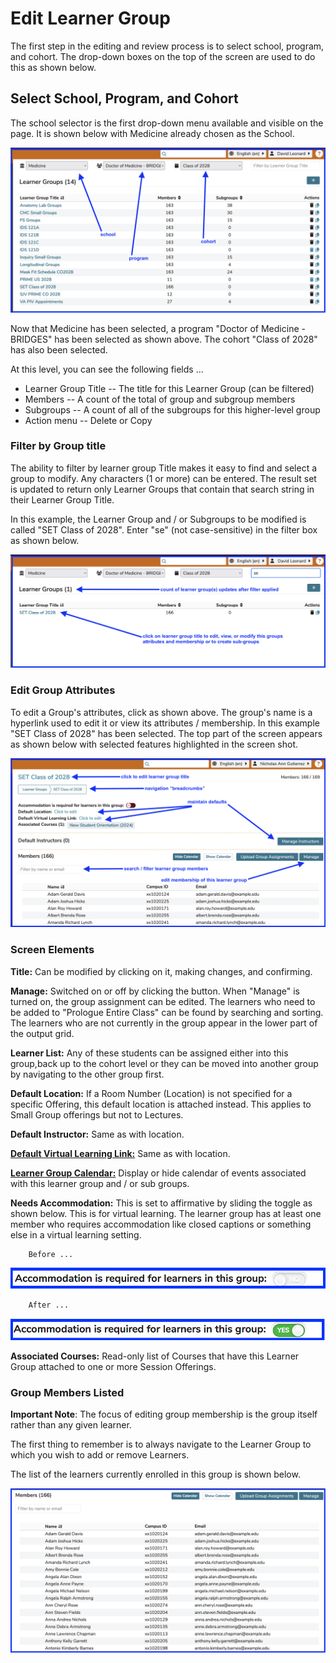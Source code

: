 # Edit Learner Group

The first step in the editing and review process is to select school, program, and cohort. The drop-down boxes on the top of the screen are used to do this as shown below.

## Select School, Program, and Cohort

The school selector is the first drop-down menu available and visible on the page. It is shown below with Medicine already chosen as the School.

![select attributes](../../images/edit_learner_group/select_attributes.png)

Now that Medicine has been selected, a program "Doctor of Medicine - BRIDGES" has been selected as shown above. The cohort "Class of 2028" has also been selected.

At this level, you can see the following fields ...

* Learner Group Title -- The title for this Learner Group (can be filtered)
* Members -- A count of the total of group and subgroup members
* Subgroups -- A count of all of the subgroups for this higher-level group
* Action menu -- Delete or Copy

### Filter by Group title

The ability to filter by learner group Title makes it easy to find and select a group to modify. Any characters (1 or more) can be entered. The result set is updated to return only Learner Groups that contain that search string in their Learner Group Title.

In this example, the Learner Group and / or Subgroups to be modified is called "SET Class of 2028". Enter "se" (not case-sensitive) in the filter box as shown below.

![Filter by group title](../../images/edit_learner_group/filter_for_group.png)

### Edit Group Attributes

To edit a Group's attributes, click as shown above. The group's name is a hyperlink used to edit it or view its attributes / membership. In this example "SET Class of 2028" has been selected. The top part of the screen appears as shown below with selected features highlighted in the screen shot.

![Top selected](../../images/edit_learner_group/lg_top_selected.png)

### Screen Elements

**Title:** Can be modified by clicking on it, making changes, and confirming.

**Manage:** Switched on or off by clicking the button. When "Manage" is turned on, the group assignment can be edited. The learners who need to be added to "Prologue Entire Class" can be found by searching and sorting. The learners who are not currently in the group appear in the lower part of the output grid.

**Learner List:** Any of these students can be assigned either into this group,back up to the cohort level or they can be moved into another group by navigating to the other group first.

**Default Location:** If a Room Number (Location) is not specified for a specific Offering, this default location is attached instead. This applies to Small Group offerings but not to Lectures.

**Default Instructor:** Same as with location.

[**Default Virtual Learning Link:**](https://iliosproject.gitbook.io/ilios-user-guide/learner-groups/learner-group-defaults#default-virtual-learning-link) Same as with location.

[**Learner Group Calendar:**](https://iliosproject.gitbook.io/ilios-user-guide/learner-groups/calendar) Display or hide calendar of events associated with this learner group and / or sub groups.

**Needs Accommodation:** This is set to affirmative by sliding the toggle as shown below. This is for virtual learning. The learner group has at least one member who requires accommodation like closed captions or something else in a virtual learning setting.

        Before ...

![Accomodation required - pre-selection](../../images/edit_learner_group/accommodation_req_pre.png)

        After ...

![Accomodation required - post-selection](../../images/edit_learner_group/accommodation_req_post.png)

**Associated Courses:** Read-only list of Courses that have this Learner Group attached to one or more Session Offerings.

### Group Members Listed

**Important Note**: The focus of editing group membership is the group itself rather than any given learner.

The first thing to remember is to always navigate to the Learner Group to which you wish to add or remove Learners.

The list of the learners currently enrolled in this group is shown below.

![list of members](../../images/edit_learner_group/lg_member_list.png)

